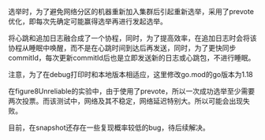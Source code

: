 选举时，为了避免网络分区的机器重新加入集群后引起重新选举，采用了prevote优化，即每次先确定可能赢得选举再进行发起选举。

将心跳和追加日志融合成了一个协程，同时，为了提高效率，在追加日志时会将该协程从睡眠中唤醒，而不是在心跳时间到达后再发送，同时，为了更快同步commitId，每次更新commitId后也是立即发送新的日志或心跳包，不进行睡眠。

注意，为了在debug打印时和本地版本相适应，这里修改go.mod的go版本为1.18

在figure8Unreliable的实验中，由于使用了prevote，所以一次成功选举至少需要两次投票。而该测试中，网络及其不稳定，网络延迟特别大。所以可能会出现失败。

目前，在snapshot还存在一些复现概率较低的bug，待后续解决。